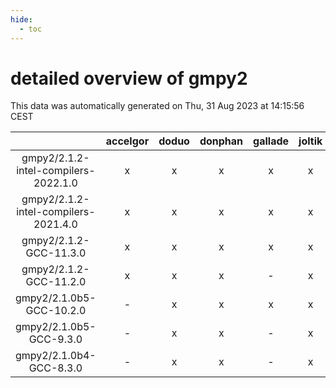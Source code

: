 ```yaml
---
hide:
  - toc
---
```


detailed overview of gmpy2
==========================


This data was automatically generated on Thu, 31 Aug 2023 at 14:15:56 CEST  

| |accelgor|doduo|donphan|gallade|joltik|skitty|swalot|victini|
| :---: | :---: | :---: | :---: | :---: | :---: | :---: | :---: | :---: |
|gmpy2/2.1.2-intel-compilers-2022.1.0|x|x|x|x|x|x|x|x|
|gmpy2/2.1.2-intel-compilers-2021.4.0|x|x|x|x|x|x|x|x|
|gmpy2/2.1.2-GCC-11.3.0|x|x|x|x|x|x|x|x|
|gmpy2/2.1.2-GCC-11.2.0|x|x|x|-|x|x|x|x|
|gmpy2/2.1.0b5-GCC-10.2.0|-|x|x|x|x|x|x|x|
|gmpy2/2.1.0b5-GCC-9.3.0|-|x|x|-|x|x|x|x|
|gmpy2/2.1.0b4-GCC-8.3.0|-|x|x|-|x|x|x|x|

